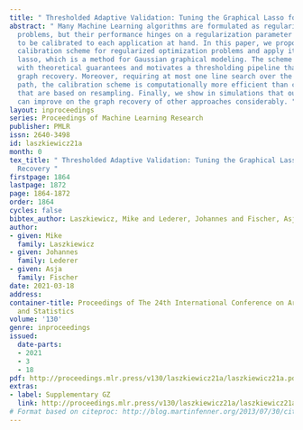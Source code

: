 ```yaml
---
title: " Thresholded Adaptive Validation: Tuning the Graphical Lasso for Graph Recovery "
abstract: " Many Machine Learning algorithms are formulated as regularized optimization
  problems, but their performance hinges on a regularization parameter that needs
  to be calibrated to each application at hand. In this paper, we propose a general
  calibration scheme for regularized optimization problems and apply it to the graphical
  lasso, which is a method for Gaussian graphical modeling. The scheme is equipped
  with theoretical guarantees and motivates a thresholding pipeline that can improve
  graph recovery. Moreover, requiring at most one line search over the regularization
  path, the calibration scheme is computationally more efficient than competing schemes
  that are based on resampling. Finally, we show in simulations that our approach
  can improve on the graph recovery of other approaches considerably. "
layout: inproceedings
series: Proceedings of Machine Learning Research
publisher: PMLR
issn: 2640-3498
id: laszkiewicz21a
month: 0
tex_title: " Thresholded Adaptive Validation: Tuning the Graphical Lasso for Graph
  Recovery "
firstpage: 1864
lastpage: 1872
page: 1864-1872
order: 1864
cycles: false
bibtex_author: Laszkiewicz, Mike and Lederer, Johannes and Fischer, Asja
author:
- given: Mike
  family: Laszkiewicz
- given: Johannes
  family: Lederer
- given: Asja
  family: Fischer
date: 2021-03-18
address: 
container-title: Proceedings of The 24th International Conference on Artificial Intelligence
  and Statistics
volume: '130'
genre: inproceedings
issued:
  date-parts:
  - 2021
  - 3
  - 18
pdf: http://proceedings.mlr.press/v130/laszkiewicz21a/laszkiewicz21a.pdf
extras:
- label: Supplementary GZ
  link: http://proceedings.mlr.press/v130/laszkiewicz21a/laszkiewicz21a-supp.gz
# Format based on citeproc: http://blog.martinfenner.org/2013/07/30/citeproc-yaml-for-bibliographies/
---
```

